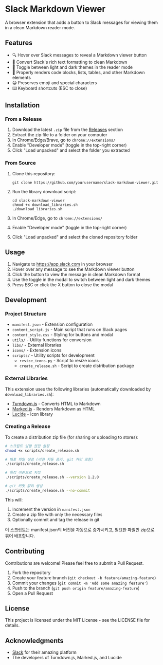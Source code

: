 # Slack Markdown Viewer

A browser extension that adds a button to Slack messages for viewing them in a clean Markdown reader mode.

## Features

-   🔍 Hover over Slack messages to reveal a Markdown viewer button
-   📝 Convert Slack's rich text formatting to clean Markdown
-   🌙 Toggle between light and dark themes in the reader mode
-   🧩 Properly renders code blocks, lists, tables, and other Markdown elements
-   😀 Preserves emoji and special characters
-   ⌨️ Keyboard shortcuts (ESC to close)

## Installation

### From a Release

1. Download the latest `.zip` file from the [Releases](https://github.com/yourusername/slack-markdown-viewer/releases) section
2. Extract the zip file to a folder on your computer
3. In Chrome/Edge/Brave, go to `chrome://extensions/`
4. Enable "Developer mode" (toggle in the top-right corner)
5. Click "Load unpacked" and select the folder you extracted

### From Source

1. Clone this repository:

    ```
    git clone https://github.com/yourusername/slack-markdown-viewer.git
    ```

2. Run the library download script:

    ```
    cd slack-markdown-viewer
    chmod +x download_libraries.sh
    ./download_libraries.sh
    ```

3. In Chrome/Edge, go to `chrome://extensions/`
4. Enable "Developer mode" (toggle in the top-right corner)
5. Click "Load unpacked" and select the cloned repository folder

## Usage

1. Navigate to https://app.slack.com in your browser
2. Hover over any message to see the Markdown viewer button
3. Click the button to view the message in clean Markdown format
4. Use the toggle in the modal to switch between light and dark themes
5. Press ESC or click the X button to close the modal

## Development

### Project Structure

-   `manifest.json` - Extension configuration
-   `content_script.js` - Main script that runs on Slack pages
-   `content_style.css` - Styling for buttons and modal
-   `utils/` - Utility functions for conversion
-   `libs/` - External libraries
-   `icons/` - Extension icons
-   `scripts/` - Utility scripts for development
    -   `resize_icons.py` - Script to resize icons
    -   `create_release.sh` - Script to create distribution package

### External Libraries

This extension uses the following libraries (automatically downloaded by `download_libraries.sh`):

-   [Turndown.js](https://github.com/mixmark-io/turndown) - Converts HTML to Markdown
-   [Marked.js](https://marked.js.org/) - Renders Markdown as HTML
-   [Lucide](https://lucide.dev/) - Icon library

### Creating a Release

To create a distribution zip file (for sharing or uploading to stores):

```bash
# 스크립트 실행 권한 설정
chmod +x scripts/create_release.sh

# 배포 파일 생성 (버전 자동 증가, git 커밋 포함)
./scripts/create_release.sh

# 특정 버전으로 지정
./scripts/create_release.sh --version 1.2.0

# git 커밋 없이 생성
./scripts/create_release.sh --no-commit
```

This will:

1. Increment the version in `manifest.json`
2. Create a zip file with only the necessary files
3. Optionally commit and tag the release in git

이 스크립트는 manifest.json의 버전을 자동으로 증가시키고, 필요한 파일만 zip으로 묶어 배포합니다.

## Contributing

Contributions are welcome! Please feel free to submit a Pull Request.

1. Fork the repository
2. Create your feature branch (`git checkout -b feature/amazing-feature`)
3. Commit your changes (`git commit -m 'Add some amazing feature'`)
4. Push to the branch (`git push origin feature/amazing-feature`)
5. Open a Pull Request

## License

This project is licensed under the MIT License - see the LICENSE file for details.

## Acknowledgments

-   [Slack](https://slack.com/) for their amazing platform
-   The developers of Turndown.js, Marked.js, and Lucide
